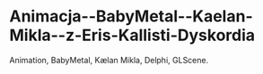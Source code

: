 # Animacja--BabyMetal--Kaelan-Mikla--z-Eris-Kallisti-Dyskordia
Animation, BabyMetal, Kælan Mikla, Delphi, GLScene.
